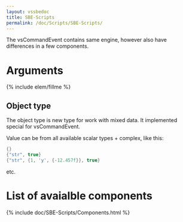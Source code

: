 ```yaml
---
layout: vssbedoc
title: SBE-Scripts
permalink: /doc/Scripts/SBE-Scripts/
---
```


The vsCommandEvent contains same engine, however also have differences in a few components.

# Arguments

{% include elem/fillme %}

## Object type

The object type is new type for work with mixed data. It implemented special for vsCommandEvent.

Value can be from all available scalar types + complex, like this:

```java
{}
{"str", true}
{"str", {1, 'y', {-12.457f}}, true}
```
etc.

# List of avaialble components

{% include doc/SBE-Scripts/Components.html %}